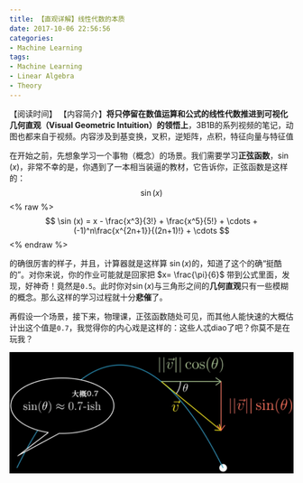 ```yaml
---
title: 【直观详解】线性代数的本质
date: 2017-10-06 22:56:56
categories:
- Machine Learning
tags:
- Machine Learning
- Linear Algebra
- Theory
---
```


【阅读时间】
【内容简介】**将只停留在数值运算和公式的线性代数推进到可视化几何直观（Visual Geometric Intuition）的领悟上**，3B1B的系列视频的笔记，动图也都来自于视频。内容涉及到基变换，叉积，逆矩阵，点积，特征向量与特征值
<!-- more -->

 在开始之前，先想象学习一个事物（概念）的场景。我们需要学习**正弦函数**，$\sin (x)$，非常不幸的是，你遇到了一本相当装逼的教材，它告诉你，正弦函数是这样的：
$$
\sin (x)
$$
<% raw %>
$$
\sin (x) = x - \frac{x^3}{3!} + \frac{x^5}{5!} + \cdots + (-1)^n\frac{x^{2n+1}}{(2n+1)!} + \cdots
$$
<% endraw %>

的确很厉害的样子，并且，计算器就是这样算 $\sin (x)$的，知道了这个的确“挺酷的”。对你来说，你的作业可能就是回家把 $x= \frac{\pi}{6}$ 带到公式里面，发现，好神奇！竟然是`0.5`。此时你对$\sin (x)$与三角形之间的**几何直观**只有一些模糊的概念。那么这样的学习过程就十分**悲催**了。

再假设一个场景，接下来，物理课，正弦函数随处可见，而其他人能快速的大概估计出这个值是`0.7`，我觉得你的内心戏是这样的：这些人忒diao了吧？你莫不是在玩我？

![](【直观详解】线性代数的本质/Sin.png)












